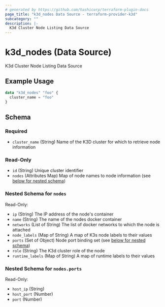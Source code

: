 ```yaml
---
# generated by https://github.com/hashicorp/terraform-plugin-docs
page_title: "k3d_nodes Data Source - terraform-provider-k3d"
subcategory: ""
description: |-
  K3d Cluster Node Listing Data Source
---
```


# k3d_nodes (Data Source)

K3d Cluster Node Listing Data Source

## Example Usage

```terraform
data "k3d_nodes" "foo" {
  cluster_name = "foo"
}
```

<!-- schema generated by tfplugindocs -->
## Schema

### Required

- `cluster_name` (String) Name of the K3D cluster for which to retrieve node information

### Read-Only

- `id` (String) Unique cluster identifier
- `nodes` (Attributes Map) Map of node names to node information (see [below for nested schema](#nestedatt--nodes))

<a id="nestedatt--nodes"></a>
### Nested Schema for `nodes`

Read-Only:

- `ip` (String) The IP address of the node's container
- `name` (String) The name of the nodes docker container
- `networks` (List of String) The list of docker networks to which the node is attached
- `node_labels` (Map of String) A map of K3s node labels to their values
- `ports` (Set of Object) Node port binding set (see [below for nested schema](#nestedatt--nodes--ports))
- `role` (String) The K3d cluster role of the node
- `runtime_labels` (Map of String) A map of runtime labels to their values

<a id="nestedatt--nodes--ports"></a>
### Nested Schema for `nodes.ports`

Read-Only:

- `host_ip` (String)
- `host_port` (Number)
- `port` (Number)
